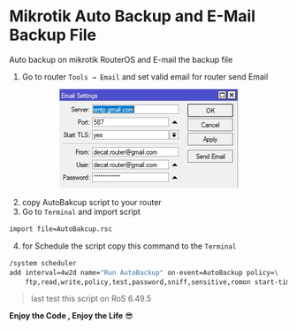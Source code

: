 # Mikrotik Auto Backup and E-Mail Backup File
Auto backup on mikrotik RouterOS and E-mail the backup file
1. Go to router ` Tools → Email ` and set valid email for router send Email

<p align="center"><img src="Email.jpg"></p>

2. copy AutoBakcup script to your router
3. Go to `Terminal` and import script
```bash script
import file=AutoBakcup.rsc
```
4. for Schedule the script copy this command to the `Terminal`
```bash script
/system scheduler
add interval=4w2d name="Run AutoBackup" on-event=AutoBackup policy=\
    ftp,read,write,policy,test,password,sniff,sensitive,romon start-time=startup
```
> last test this script on RoS 6.49.5

**Enjoy the Code , Enjoy the Life** :sunglasses:
